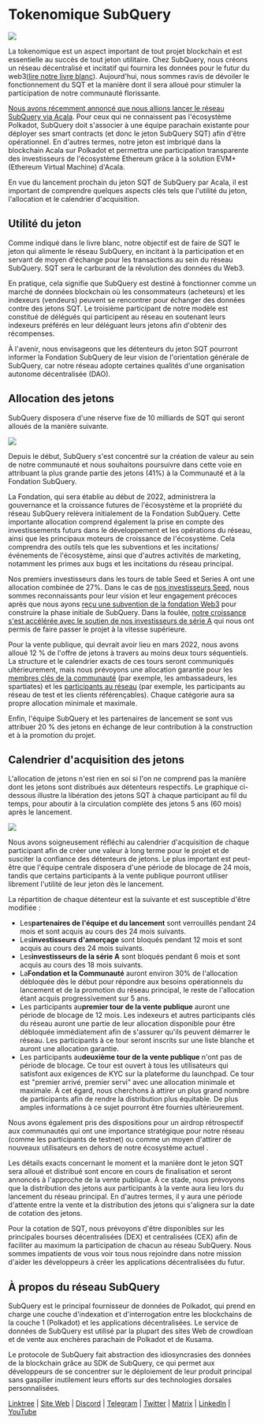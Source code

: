 # Tokenomique SubQuery

![](https://miro.medium.com/max/1400/1*e42FM0TsNgOM3VacoctOzQ.png)

La tokenomique est un aspect important de tout projet blockchain et est essentielle au succès de tout jeton utilitaire. Chez SubQuery, nous créons un réseau décentralisé et incitatif qui fournira les données pour le futur du web3[(lire notre livre blanc](https://static.subquery.network/whitepaper.pdf)). Aujourd'hui, nous sommes ravis de dévoiler le fonctionnement du SQT et la manière dont il sera alloué pour stimuler la participation de notre communauté florissante.

[Nous avons récemment annoncé que nous allions lancer le réseau SubQuery via Acala](./20211220-tokenomics.md). Pour ceux qui ne connaissent pas l'écosystème Polkadot, SubQuery doit s'associer à une équipe parachain existante pour déployer ses smart contracts (et donc le jeton SubQuery SQT) afin d'être opérationnel. En d'autres termes, notre jeton est imbriqué dans la blockchain Acala sur Polkadot et permettra une participation transparente des investisseurs de l'écosystème Ethereum grâce à la solution EVM+ (Ethereum Virtual Machine) d'Acala.

En vue du lancement prochain du jeton SQT de SubQuery par Acala, il est important de comprendre quelques aspects clés tels que l'utilité du jeton, l'allocation et le calendrier d'acquisition.

## Utilité du jeton

Comme indiqué dans le livre blanc, notre objectif est de faire de SQT le jeton qui alimente le réseau SubQuery, en incitant à la participation et en servant de moyen d'échange pour les transactions au sein du réseau SubQuery. SQT sera le carburant de la révolution des données du Web3.

En pratique, cela signifie que SubQuery est destiné à fonctionner comme un marché de données blockchain où les consommateurs (acheteurs) et les indexeurs (vendeurs) peuvent se rencontrer pour échanger des données contre des jetons SQT. Le troisième participant de notre modèle est constitué de délégués qui participent au réseau en soutenant leurs indexeurs préférés en leur déléguant leurs jetons afin d'obtenir des récompenses.

À l'avenir, nous envisageons que les détenteurs du jeton SQT pourront informer la Fondation SubQuery de leur vision de l'orientation générale de SubQuery, car notre réseau adopte certaines qualités d'une organisation autonome décentralisée (DAO).

## Allocation des jetons

SubQuery disposera d'une réserve fixe de 10 milliards de SQT qui seront alloués de la manière suivante.

![](https://miro.medium.com/max/1400/0*eG2TM3J0NZDaT14m)

Depuis le début, SubQuery s'est concentré sur la création de valeur au sein de notre communauté et nous souhaitons poursuivre dans cette voie en attribuant la plus grande partie des jetons (41%) à la Communauté et à la Fondation SubQuery.

La Fondation, qui sera établie au début de 2022, administrera la gouvernance et la croissance futures de l'écosystème et la propriété du réseau SubQuery relèvera initialement de la Fondation SubQuery. Cette importante allocation comprend également la prise en compte des investissements futurs dans le développement et les opérations du réseau, ainsi que les principaux moteurs de croissance de l'écosystème. Cela comprendra des outils tels que les subventions et les incitations/événements de l'écosystème, ainsi que d'autres activités de marketing, notamment les primes aux bugs et les incitations du réseau principal.

Nos premiers investisseurs dans les tours de table Seed et Series A ont une allocation combinée de 27%. Dans le cas de [nos investisseurs Seed](./20210312-SubQuery-Raises-%241.8M-Seed-Round-for-Future-Expansion.md), nous sommes reconnaissants pour leur vision et leur engagement précoces après que nous ayons [reçu une subvention de la fondation Web3](./20210207-SubQuery-Delivers-Its-Open-Source-SDK-Following-a-Web3-Foundation-Grant.md) pour construire la phase initiale de SubQuery. Dans la foulée, [notre croissance s'est accélérée avec le soutien de nos investisseurs de série A](./20210908-SubQuery-Announces-US%249-Million-Funding-Round.md) qui nous ont permis de faire passer le projet à la vitesse supérieure.

Pour la vente publique, qui devrait avoir lieu en mars 2022, nous avons alloué 12 % de l'offre de jetons à travers au moins deux tours séquentiels. La structure et le calendrier exacts de ces tours seront communiqués ultérieurement, mais nous prévoyons une allocation garantie pour les [membres clés de la communauté](./20210713-Introducing-the-SubQuery-Ambassador-Program.md) (par exemple, les ambassadeurs, les spartiates) et les [participants au réseau](./20211202-indexer-invitation.md) (par exemple, les participants au réseau de test et les clients référençables). Chaque catégorie aura sa propre allocation minimale et maximale.

Enfin, l'équipe SubQuery et les partenaires de lancement se sont vus attribuer 20 % des jetons en échange de leur contribution à la construction et à la promotion du projet.

## Calendrier d'acquisition des jetons

L'allocation de jetons n'est rien en soi si l'on ne comprend pas la manière dont les jetons sont distribués aux détenteurs respectifs. Le graphique ci-dessous illustre la libération des jetons SQT à chaque participant au fil du temps, pour aboutir à la circulation complète des jetons 5 ans (60 mois) après le lancement.

![](https://miro.medium.com/max/1400/0*mfIBkH4SjFZgGuIq)

Nous avons soigneusement réfléchi au calendrier d'acquisition de chaque participant afin de créer une valeur à long terme pour le projet et de susciter la confiance des détenteurs de jetons. Le plus important est peut-être que l'équipe centrale disposera d'une période de blocage de 24 mois, tandis que certains participants à la vente publique pourront utiliser librement l'utilité de leur jeton dès le lancement.

La répartition de chaque détenteur est la suivante et est susceptible d'être modifiée :

- Les**partenaires de l'équipe et du lancement** sont verrouillés pendant 24 mois et sont acquis au cours des 24 mois suivants.
- Les**investisseurs d'amorçage** sont bloqués pendant 12 mois et sont acquis au cours des 24 mois suivants.
- Les**investisseurs de la série A** sont bloqués pendant 6 mois et sont acquis au cours des 18 mois suivants.
- La**Fondation et la Communauté** auront environ 30% de l'allocation débloquée dès le début pour répondre aux besoins opérationnels du lancement et de la promotion du réseau principal, le reste de l'allocation étant acquis progressivement sur 5 ans.
- Les participants au**premier tour de la vente publique** auront une période de blocage de 12 mois. Les indexeurs et autres participants clés du réseau auront une partie de leur allocation disponible pour être débloquée immédiatement afin de s'assurer qu'ils peuvent démarrer le réseau. Les participants à ce tour seront inscrits sur une liste blanche et auront une allocation garantie.
- Les participants au**deuxième tour de la vente publique** n'ont pas de période de blocage. Ce tour est ouvert à tous les utilisateurs qui satisfont aux exigences de KYC sur la plateforme du launchpad. Ce tour est "premier arrivé, premier servi" avec une allocation minimale et maximale. À cet égard, nous cherchons à attirer un plus grand nombre de participants afin de rendre la distribution plus équitable. De plus amples informations à ce sujet pourront être fournies ultérieurement.

Nous avons également pris des dispositions pour un airdrop rétrospectif aux communautés qui ont une importance stratégique pour notre réseau (comme les participants de testnet) ou comme un moyen d'attirer de nouveaux utilisateurs en dehors de notre écosystème actuel .

Les détails exacts concernant le moment et la manière dont le jeton SQT sera alloué et distribué sont encore en cours de finalisation et seront annoncés à l'approche de la vente publique. À ce stade, nous prévoyons que la distribution des jetons aux participants à la vente aura lieu lors du lancement du réseau principal. En d'autres termes, il y aura une période d'attente entre la vente et la distribution des jetons qui s'alignera sur la date de cotation des jetons.

Pour la cotation de SQT, nous prévoyons d'être disponibles sur les principales bourses décentralisées (DEX) et centralisées (CEX) afin de faciliter au maximum la participation de chacun au réseau SubQuery. Nous sommes impatients de vous voir tous nous rejoindre dans notre mission d'aider les développeurs à créer les applications décentralisées du futur.

## À propos du réseau SubQuery

SubQuery est le principal fournisseur de données de Polkadot, qui prend en charge une couche d'indexation et d'interrogation entre les blockchains de la couche 1 (Polkadot) et les applications décentralisées. Le service de données de SubQuery est utilisé par la plupart des sites Web de crowdloan et de vente aux enchères parachain de Polkadot et de Kusama.

Le protocole de SubQuery fait abstraction des idiosyncrasies des données de la blockchain grâce au SDK de SubQuery, ce qui permet aux développeurs de se concentrer sur le déploiement de leur produit principal sans gaspiller inutilement leurs efforts sur des technologies dorsales personnalisées.

[Linktree](https://linktr.ee/subquerynetwork) | [Site Web](https://subquery.network/) | [Discord](https://discord.com/invite/78zg8aBSMG) | [Telegram](https://t.me/subquerynetwork) | [Twitter](https://twitter.com/subquerynetwork) | [Matrix](https://matrix.to/#/#subquery:matrix.org) | [LinkedIn](https://www.linkedin.com/company/subquery) | [YouTube](https://www.youtube.com/channel/UCi1a6NUUjegcLHDFLr7CqLw)
